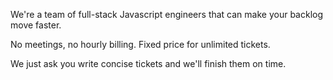 We're a team of full-stack Javascript engineers that can make your backlog move faster.

No meetings, no hourly billing.
Fixed price for unlimited tickets.

We just ask you write concise tickets and we'll finish them on time.

<!---
teamifdev/teamifdev is a ✨ special ✨ repository because its `README.md` (this file) appears on your GitHub profile.
You can click the Preview link to take a look at your changes.
--->
